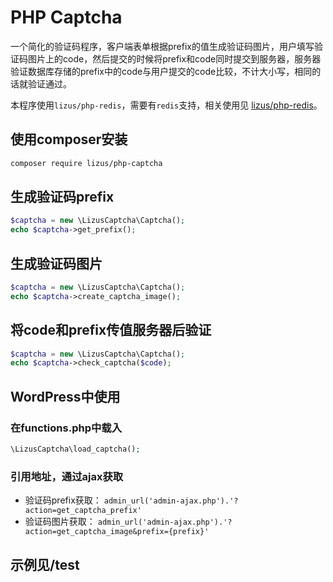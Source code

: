 # PHP Captcha

一个简化的验证码程序，客户端表单根据prefix的值生成验证码图片，用户填写验证码图片上的code，然后提交的时候将prefix和code同时提交到服务器，服务器验证数据库存储的prefix中的code与用户提交的code比较，不计大小写，相同的话就验证通过。

本程序使用`lizus/php-redis`，需要有`redis`支持，相关使用见 [lizus/php-redis](https://packagist.org/packages/lizus/php-redis#dev-master)。

## 使用composer安装
```bash
composer require lizus/php-captcha
```

## 生成验证码prefix

```php
$captcha = new \LizusCaptcha\Captcha();
echo $captcha->get_prefix();
```

## 生成验证码图片

```php
$captcha = new \LizusCaptcha\Captcha();
echo $captcha->create_captcha_image();
```

## 将code和prefix传值服务器后验证

```php
$captcha = new \LizusCaptcha\Captcha();
echo $captcha->check_captcha($code);
```

## WordPress中使用

### 在functions.php中载入
```php
\LizusCaptcha\load_captcha();
```

### 引用地址，通过ajax获取
* 验证码prefix获取： `admin_url('admin-ajax.php').'?action=get_captcha_prefix'`
* 验证码图片获取： `admin_url('admin-ajax.php').'?action=get_captcha_image&prefix={prefix}'`

## 示例见/test